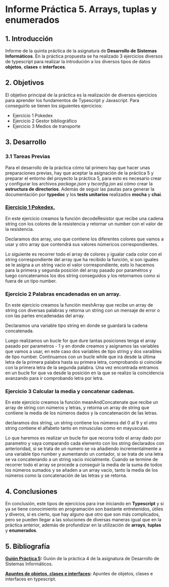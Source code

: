 # Informe Práctica 5. Arrays, tuplas y enumerados
## 1. Introducción

Informe de la quinta práctica de la asignatura de **Desarrollo de Sistemas Informáticos**. En la práctica propuesta se ha realizado 3 ejercicios diversos de typescript para realizar la introdución a los diversos tipos de datos **objetos**, **clases** e **interfaces**.

## 2. Objetivos

El objetivo principal de la práctica es la realización de diversos ejercicios para aprender los fundamentos de Typescript y Javascript. Para conseguirlo se tienen los siguientes ejercicios:

* Ejercicio 1 Pokedex
* Ejercicio 2 Gestor bibliográfico
* Ejercicio 3 Medios de transporte


## 3. Desarrollo

### 3.1 Tareas Previas

Para el desarrollo de la práctica cómo tal primero hay que hacer unas preparaciones previas, hay que aceptar la asignación de la práctica 5 y preparar el entorno del proyecto la práctica 5, para esto es necesario crear y configurar los archivos *package.json* y *tsconfig.jon* así cómo crear la **estructura de directorios**. Además de seguir las pautas para generar la documentación por **typedoc** y los **tests unitarios** realizados **mocha** y **chai**. 

### [Ejercicio 1 Pokedex.](https://github.com/ULL-ESIT-INF-DSI-2021/ull-esit-inf-dsi-20-21-prct05-objects-classes-interfaces-alu0101123677/tree/master/src/ejercicio-1)

En este ejercicio creamos la función decodeResistor que recibe una cadena string con los colores de la resistencia y retornar un number con el valor de la resistencia. 

Declaramos dos array, uno que contiene los diferentes colores que vamos a usar y otro array que contendrá sus valores númericos correspondientes.

Lo siguiente es recorrer todo el array de colores y igualar cada color con el string correspondiente del array que ha recibido la función, si son iguales se le asigna a un string vacio el valor correspondiente, esto lo hacemos para la primera y segunda posición del array pasado por paramétros y luego concatenamos los dos string conseguidos y los retornamos como si fuera de un tipo number.


### Ejercicio 2 Palabras encadenadas en un array.

En este ejercicio creamos la función meshArray que recibe un array de string con diversas palabras y retorna un string con un mensaje de error o con las partes encadenadas del array.

Declaramos una variable tipo string en donde se guardará la cadena concatenada.

Luego realizamos un bucle for que dure tantas posiciones tenga el array pasado por parametros - 1 y en donde creamos y asignamos las variables que vamos a usar, en este caso dos variables de tipo string y dos varaibles de tipo number. Continuamos con un bucle while que irá desde la última letra de la primera palabra hasta su primera letra, comprobando si coincide con la primera letra de la segunda palabra. Una vez encontrada entramos en un bucle for que va desde la posición en la que se realizo la coincidencia avanzando para ir comprobando letra por letra.


### Ejercicio 3 Calcular la media y concatenar cadenas.

En este ejercicio creamos la función meanAndConcatenate que recibe un array de string con números y letras, y retorna un array de string que contiene la media de los números dados y la concatenación de las letras.

declaramos dos string, un string contiene los números del 0 al 9 y el otro string contiene el alfabeto tanto en minusculas como en mayusculas.

Lo que haremos es realizar un bucle for que recorra todo el array dado por parametro y vaya comparando cada elemento con los string declarados con anterioridad, si se trata de un numero se va añadiendo incrementalmente a una variable tipo number y aumentando un contador, si se trata de una letra se va concatenando a un string vacio inicialmente. Cuando se termine de recorrer todo el array se procede a conseguir la media de la suma de todos los números sumados y se añaden a un array vacio, tanto la media de los números como la concatenación de las letras y se retorna.


## 4. Conclusiones

En conclusión, este tipos de ejercicios para irse iniciando en **Typescript** y si ya se tiene conocimiento en programación son bastante entretenidos, útiles y diveros, si es cierto, que hay alguno que otro que son más complicados, pero se pueden llegar a las soluciones de diversas maneras igual que en la práctica anterior, además de profundizar en la utilización de **arrays**, **tuplas** y **enumerados**. 

## 5. Bibliografía

**[Guión Práctica 5](https://ull-esit-inf-dsi-2021.github.io/prct05-objects-classes-interfaces/):** Guión de la práctica 4 de la asignatura de Desarrollo de Sistemas Informáticos.

**[Apuntes de objetos, clases e interfaces](https://ull-esit-inf-dsi-2021.github.io/typescript-theory/typescript-objects-classes-interfaces.html):** Apuntes de objetos, clases e interfaces en typescript.

